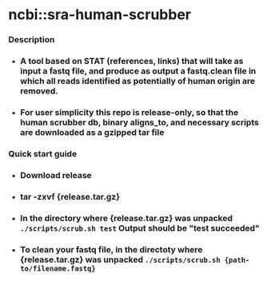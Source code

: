 ncbi::sra-human-scrubber 
===

### Description 
* ### A tool based on STAT (references, links) that will take as input a fastq file, and produce as output a fastq.clean file in which all reads identified as potentially of human origin are removed.
* ### For user simplicity this repo is release-only, so that the human scrubber db, binary aligns_to, and  necessary scripts are downloaded as a gzipped tar file
### Quick start guide
* ### Download release
* ### tar -zxvf {release.tar.gz}
* ### In the directory where {release.tar.gz} was unpacked `./scripts/scrub.sh test` Output should be "test succeeded"
* ### To clean your fastq file, in the directoty where {release.tar.gz} was unpacked `./scripts/scrub.sh {path-to/filename.fastq}`  

